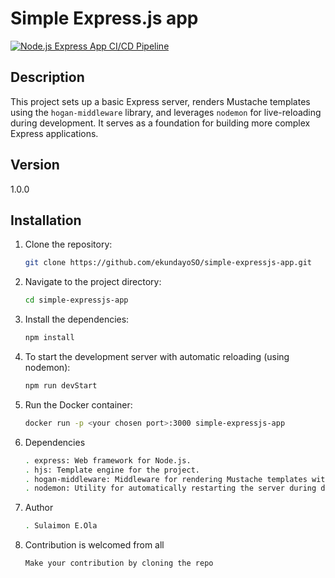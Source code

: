 # Simple Express.js app

[![Node.js Express App CI/CD Pipeline](https://github.com/ekundayoSO/simple-expressjs-app/actions/workflows/deploy.yml/badge.svg)](https://github.com/ekundayoSO/simple-expressjs-app/actions/workflows/deploy.yml)

## Description
This project sets up a basic Express server, renders Mustache templates using the `hogan-middleware` library, and leverages `nodemon` for live-reloading during development. It serves as a foundation for building more complex Express applications.

## Version
1.0.0

## Installation

1. Clone the repository:
   ```bash
   git clone https://github.com/ekundayoSO/simple-expressjs-app.git
   ````
2. Navigate to the project directory:
    ```bash
   cd simple-expressjs-app
    ```
3. Install the dependencies:
    ```bash
    npm install
    ```
4. To start the development server with automatic reloading (using nodemon):
    ```bash
    npm run devStart
    ```
5. Run the Docker container:
    ```bash
    docker run -p <your chosen port>:3000 simple-expressjs-app
    ```
6. Dependencies
    ```bash
    . express: Web framework for Node.js.
    . hjs: Template engine for the project.
    . hogan-middleware: Middleware for rendering Mustache templates with  Hogan.
    . nodemon: Utility for automatically restarting the server during development.
    ```
7. Author
    ```bash
    . Sulaimon E.Ola
    ```

8. Contribution is welcomed from all
    ```bash
    Make your contribution by cloning the repo
    ```

